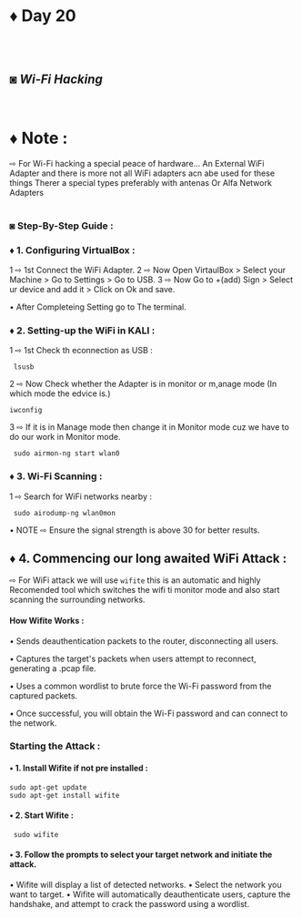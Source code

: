 # ♦ Day 20
</br>
</br>

## ◙ ***Wi-Fi Hacking***
 </br>
 
# ♦ Note : 
   ⇨ For Wi-Fi hacking a special peace of hardware... An External WiFi Adapter and there is more not all WiFi adapters acn abe used for these things Therer a special types preferably with antenas Or Alfa Network Adapters 
   </br>
   </br>
### ◙ Step-By-Step Guide :

### ♦ 1. Configuring VirtualBox :

  1 ⇨ 1st Connect the WiFi Adapter.
  2 ⇨ Now Open VirtaulBox > Select your Machine > Go to Settings > Go to USB.
  3 ⇨ Now Go to +(add) Sign > Select ur device and add it > Click on Ok and save.

 • After Completeing Setting go to The terminal.

### ♦ 2. Setting-up the WiFi in KALI :
    
  1 ⇨ 1st Check th econnection as USB :

     lsusb

  2 ⇨ Now Check whether the Adapter is in monitor or m,anage mode (In which mode the edvice is.)

    iwconfig

  3 ⇨ If it is in Manage mode then change it in Monitor mode cuz we have to do our work in Monitor mode.

     sudo airmon-ng start wlan0



### ♦ 3. Wi-Fi Scanning :

 1 ⇨ Search for WiFi networks nearby :

     sudo airodump-ng wlan0mon
• NOTE ⇨ Ensure the signal strength is above 30 for better results.


## ♦ 4. Commencing our long awaited WiFi Attack :
  
  ⇨ For WiFi attack we will use `wifite` this is an automatic and highly Recomended tool which switches the wifi ti monitor mode and also start scanning the surrounding networks.


#### How Wifite Works :

• Sends deauthentication packets to the router, disconnecting all users.

• Captures the target's packets when users attempt to reconnect, generating a .pcap file.

• Uses a common wordlist to brute force the Wi-Fi password from the captured packets.

• Once successful, you will obtain the Wi-Fi password and can connect to the network.


### Starting the Attack :

 #### • 1. Install Wifite if not pre installed :

    sudo apt-get update
    sudo apt-get install wifite

#### • 2. Start Wifite :

     sudo wifite

#### • 3. **Follow the prompts to select your target network and initiate the attack.**
   • Wifite will display a list of detected networks.
   • Select the network you want to target.
   • Wifite will automatically deauthenticate users, capture the handshake, and attempt to crack the password using a wordlist.

